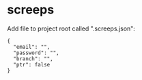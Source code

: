 # screeps

Add file to project root called ".screeps.json":

    {
      "email": "",
      "password": "",
      "branch": "",
      "ptr": false
    }
